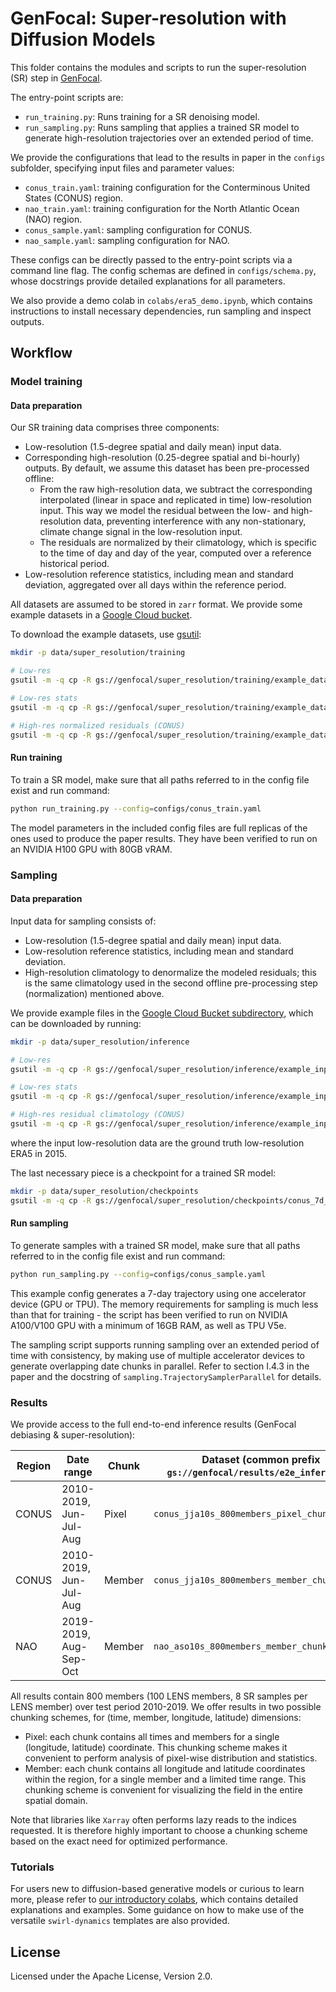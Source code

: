 # GenFocal: Super-resolution with Diffusion Models

This folder contains the modules and scripts to run the super-resolution (SR)
step in [GenFocal](https://arxiv.org/abs/2412.08079).

The entry-point scripts are:

- `run_training.py`: Runs training for a SR denoising model.
- `run_sampling.py`: Runs sampling that applies a trained SR model to generate
high-resolution trajectories over an extended period of time.

We provide the configurations that lead to the results in paper in the `configs`
subfolder, specifying input files and parameter values:

- `conus_train.yaml`: training configuration for the Conterminous United States
(CONUS) region.
- `nao_train.yaml`: training configuration for the North Atlantic Ocean (NAO)
region.
- `conus_sample.yaml`: sampling configuration for CONUS.
- `nao_sample.yaml`: sampling configuration for NAO.

These configs can be directly passed to the entry-point scripts via a command
line flag.
The config schemas are defined in `configs/schema.py`, whose docstrings provide
detailed explanations for all parameters.

We also provide a demo colab in `colabs/era5_demo.ipynb`,
which contains instructions to install necessary dependencies, run sampling
and inspect outputs.

## Workflow

### Model training

#### Data preparation

Our SR training data comprises three components:

- Low-resolution (1.5-degree spatial and daily mean) input data.
- Corresponding high-resolution (0.25-degree spatial and bi-hourly) outputs. By
default, we assume this dataset has been pre-processed offline:
  - From the raw high-resolution data, we subtract the corresponding
  interpolated (linear in space and replicated in time) low-resolution input.
  This way we model the residual between the low- and high-resolution data,
  preventing interference with any non-stationary, climate change signal in
  the low-resolution input.
  - The residuals are normalized by their climatology, which is specific to
  the time of day and day of the year, computed over a reference
  historical period.
- Low-resolution reference statistics, including mean and standard deviation,
aggregated over all days within the reference period.

All datasets are assumed to be stored in `zarr` format. We provide some example
datasets in a [Google Cloud bucket](https://console.cloud.google.com/storage/browser/genfocal/super_resolution/training/example_datasets).

To download the example datasets, use
[gsutil](https://cloud.google.com/storage/docs/gsutil_install):

```bash
mkdir -p data/super_resolution/training

# Low-res
gsutil -m -q cp -R gs://genfocal/super_resolution/training/example_datasets/era5_1p5deg_1980-2009_global_t2m_w10m_q1000_msl_z200_z500.zarr data/super_resolution/training

# Low-res stats
gsutil -m -q cp -R gs://genfocal/super_resolution/training/example_datasets/era5_1p5deg_stats_global_t2m_w10m_q1000_msl_z200_z500.zarr data/super_resolution/training

# High-res normalized residuals (CONUS)
gsutil -m -q cp -R gs://genfocal/super_resolution/training/example_datasets/era5_0p25deg_residual_1980-2009_conus_t2m_w10m_q1000_msl.zarr data/super_resolution/training
```

#### Run training

To train a SR model, make sure that all paths referred to in the config file
exist and run command:

```bash
python run_training.py --config=configs/conus_train.yaml
```

The model parameters in the included config files are full replicas of the ones
used to produce the paper results. They have been verified to run on an NVIDIA
H100 GPU with 80GB vRAM.

### Sampling

#### Data preparation

Input data for sampling consists of:

- Low-resolution (1.5-degree spatial and daily mean) input data.
- Low-resolution reference statistics, including mean and standard deviation.
- High-resolution climatology to denormalize the modeled residuals; this is the
same climatology used in the second offline pre-processing step (normalization)
mentioned above.

We provide example files in the
[Google Cloud Bucket subdirectory](https://console.cloud.google.com/storage/browser/genfocal/super_resolution/inference/example_inputs),
which can be downloaded by running:

```bash
mkdir -p data/super_resolution/inference

# Low-res
gsutil -m -q cp -R gs://genfocal/super_resolution/inference/example_inputs/era5_1p5deg_2015_global_t2m_w10m_q1000_msl_z200_z500.zarr data/super_resolution/inference

# Low-res stats
gsutil -m -q cp -R gs://genfocal/super_resolution/inference/example_inputs/era5_1p5deg_stats_global_t2m_w10m_q1000_msl_z200_z500.zarr data/super_resolution/inference

# High-res residual climatology (CONUS)
gsutil -m -q cp -R gs://genfocal/super_resolution/inference/example_inputs/era5_0p25deg_residual_clim_conus_t2m_w10m_q1000_msl.zarr data/super_resolution/inference
```

where the input low-resolution data are the ground truth low-resolution ERA5 in
2015.

The last necessary piece is a checkpoint for a trained SR model:
```bash
mkdir -p data/super_resolution/checkpoints
gsutil -m -q cp -R gs://genfocal/super_resolution/checkpoints/conus_7d_t2m_w10m_q1000_msl data/super_resolution/checkpoints
```

#### Run sampling

To generate samples with a trained SR model, make sure that all paths referred
to in the config file exist and run command:

```bash
python run_sampling.py --config=configs/conus_sample.yaml
```

This example config generates a 7-day trajectory using one accelerator device
(GPU or TPU). The memory requirements for sampling is much less than that for
training - the script has been verified to run on NVIDIA A100/V100 GPU with a
minimum of 16GB RAM, as well as TPU V5e.

The sampling script supports running sampling over an extended period of time
with consistency, by making use of multiple accelerator devices to generate
overlapping date chunks in parallel. Refer to section I.4.3 in the paper and the
docstring of `sampling.TrajectorySamplerParallel` for details.

### Results

We provide access to the full end-to-end inference results
(GenFocal debiasing & super-resolution):

| Region | Date range             | Chunk  | Dataset (common prefix `gs://genfocal/results/e2e_inference/`) |
|--------|------------------------|--------|--------------------------------------------------|
| CONUS  | 2010-2019, Jun-Jul-Aug | Pixel  | `conus_jja10s_800members_pixel_chunks.zarr`  |
| CONUS  | 2010-2019, Jun-Jul-Aug | Member | `conus_jja10s_800members_member_chunks.zarr` |
| NAO    | 2019-2019, Aug-Sep-Oct | Member | `nao_aso10s_800members_member_chunks.zarr`   |

All results contain 800 members (100 LENS members, 8 SR samples per LENS member)
over test period 2010-2019. We offer results in two possible chunking schemes,
for (time, member, longitude, latitude) dimensions:

- Pixel: each chunk contains all times and members for a single (longitude,
latitude) coordinate. This chunking scheme makes it convenient to perform
analysis of pixel-wise distribution and statistics.
- Member: each chunk contains all longitude and latitude coordinates within the
region, for a single member and a limited time range. This chunking scheme is
convenient for visualizing the field in the entire spatial domain.

Note that libraries like `Xarray` often performs lazy reads to the indices
requested. It is therefore highly important to choose a chunking scheme based on
the exact need for optimized performance.

### Tutorials

For users new to diffusion-based generative models or curious to learn more,
please refer to [our introductory colabs](https://github.com/google-research/swirl-dynamics/tree/main/swirl_dynamics/projects/probabilistic_diffusion/colabs), which contains detailed explanations
and examples. Some guidance on how to make use of the versatile `swirl-dynamics`
templates are also provided.

## License

Licensed under the Apache License, Version 2.0.

